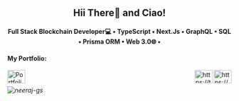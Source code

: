 <h2 align="center">Hii There👋 and Ciao!</h2>

<h4 align="center">Full Stack Blockchain Developer💻 • TypeScript • Next.Js • GraphQL • SQL • Prisma ORM • Web 3.0🌐 •</h4>

<h4 align="left">My Portfolio:</h4>
<p align="left">
  <a href="https://neeraj-gs-portfolio.vercel.app/" target="_blank">
    <img align="left" height="30" width="40" alt="Portfolio Website" src="https://github.com/neeraj-gs/neeraj-gs/assets/132639448/cad560fb-11e1-4417-9127-e94a07a13091" />
  </a>
  <a href="https://linkedin.com/in/neeraj-gs/" target="_blank"><img align="right" src="https://raw.githubusercontent.com/rahuldkjain/github-profile-readme-generator/master/src/images/icons/Social/linked-in-alt.svg"   alt="https://www.linkedin.com/in/neeraj-gs/" height="30" width="40" /></a>
  <a href="https://twitter.com/neeraj_gs_05" target="_blank"><img align="right" src="https://raw.githubusercontent.com/rahuldkjain/github-profile-readme-generator/master/src/images/icons/Social/twitter.svg" alt="https://twitter.com/neeraj_gs_05" height="30" width="40" /></a>
</p>

<br>

<h6 align="left"> <img src="https://komarev.com/ghpvc/?username=neeraj-gs&label=ProfileViews&color=0e75b6&style=flat" alt="neeraj-gs" /> </h6>
